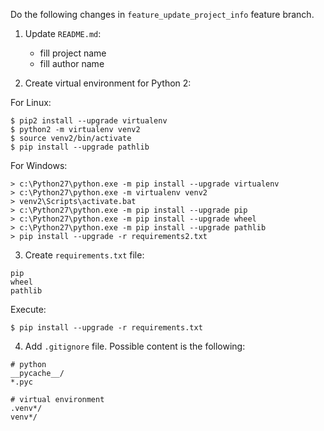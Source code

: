 
Do the following changes in `feature_update_project_info` feature branch.

1. Update `README.md`:

   - fill project name
   - fill author name

2. Create virtual environment for Python 2:

For Linux:

```console
$ pip2 install --upgrade virtualenv
$ python2 -m virtualenv venv2
$ source venv2/bin/activate
$ pip install --upgrade pathlib
```

For Windows:

```console
> c:\Python27\python.exe -m pip install --upgrade virtualenv
> c:\Python27\python.exe -m virtualenv venv2
> venv2\Scripts\activate.bat
> c:\Python27\python.exe -m pip install --upgrade pip
> c:\Python27\python.exe -m pip install --upgrade wheel
> c:\Python27\python.exe -m pip install --upgrade pathlib
> pip install --upgrade -r requirements2.txt
```

3. Create `requirements.txt` file:

```text
pip
wheel
pathlib
```

Execute:

```console
$ pip install --upgrade -r requirements.txt
```

4. Add `.gitignore` file. Possible content is the following:

```gitignore
# python
__pycache__/
*.pyc

# virtual environment
.venv*/
venv*/
```
